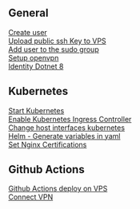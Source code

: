 ## General
[Create user](https://www.cyberciti.biz/faq/create-a-user-account-on-ubuntu-linux/)\
[Upload public ssh Key to VPS](https://linuxhandbook.com/add-ssh-public-key-to-server/)\
[Add user to the sudo group](https://phoenixnap.com/kb/how-to-create-sudo-user-on-ubuntu)\
[Setup openvpn](https://www.cyberciti.biz/faq/howto-setup-openvpn-server-on-ubuntu-linux-14-04-or-16-04-lts/)\
[Identity Dotnet 8](https://kgrontis.github.io/posts/Exploring-Identity-Endpoints-in-.NET-8/)

## Kubernetes
[Start Kubernetes](https://kubernetes.io/docs/concepts/overview/working-with-objects/)\
[Enable Kubernetes Ingress Controller](https://kubernetes.io/docs/tasks/access-application-cluster/ingress-minikube/)\
[Change host interfaces kubernetes](https://microk8s.io/docs/configure-host-interfaces)\
[Helm - Generate variables in yaml](https://helm.sh/docs/intro/using_helm/)\
[Set Nginx Certifications](https://blog.antosubash.com/posts/setup-nginx-and-cert-manager-in-micro-k8s)

## Github Actions
[Github Actions deploy on VPS](https://gist.github.com/danielwetan/4f4db933531db5dd1af2e69ec8d54d8a)\
[Connect VPN](https://github.com/marketplace/actions/connect-vpn-action)